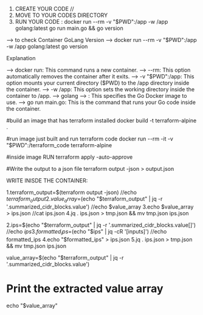 1. CREATE YOUR CODE //
2. MOVE TO YOUR CODES DIRECTORY
3. RUN YOUR CODE : docker run --rm -v "$PWD":/app -w /app golang:latest go run main.go && go version

--> to check Container GoLang Version --> docker run --rm -v "$PWD":/app -w /app golang:latest go version 

Explanation

--> docker run: This command runs a new container.
--> --rm: This option automatically removes the container after it exits.
--> -v "$PWD":/app: This option mounts your current directory ($PWD) to the /app directory inside the container.
--> -w /app: This option sets the working directory inside the container to /app.
--> golang
--> : This specifies the Go Docker image to use.
--> go run main.go: This is the command that runs your Go code inside the container.


#build an image that has terraform installed
docker build -t terraform-alpine .

#run image just built and run terraform code
 docker run --rm -it -v "$PWD":/terraform_code terraform-alpine

#inside image RUN terraform apply -auto-approve 

#Write the output to a json file
terraform output -json > output.json


WRITE INISDE THE CONTAINER:

1.terraform_output=$(terraform output -json)
//echo $terraform_output
2.value_array=$(echo "$terraform_output" | jq -r '.summarized_cidr_blocks.value')
//echo $value_array
3.echo $value_array > ips.json
//cat ips.json
4.jq . ips.json > tmp.json && mv tmp.json ips.json




2.ips=$(echo "$terraform_output" | jq -r '.summarized_cidr_blocks.value[]')
//echo $ips
3.formatted_ips=$(echo "$ips" | jq -cR '[inputs]')
//echo formatted_ips
4.echo "$formatted_ips" > ips.json
5.jq . ips.json > tmp.json && mv tmp.json ips.json

value_array=$(echo "$terraform_output" | jq -r '.summarized_cidr_blocks.value')

# Print the extracted value array
echo "$value_array"